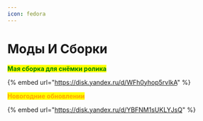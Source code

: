 ```yaml
---
icon: fedora
---
```


# Моды И Сборки&#x20;

&#x20;                                                 <mark style="color:green;">**Мая сборка для снёмки ролика**</mark>

{% embed url="https://disk.yandex.ru/d/WFh0yhop5rvIkA" %}

&#x20;                                                    <mark style="color:orange;">**Новогодние обновлении**</mark>

{% embed url="https://disk.yandex.ru/d/YBFNM1sUKLYJsQ" %}
